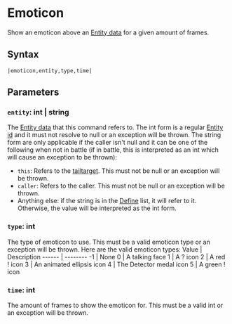 # Emoticon

Show an emoticon above an [Entity data](../../../TextAsset%20Data/Entity%20data.md) for a given amount of frames.

## Syntax

````
|emoticon,entity,type,time|
````

## Parameters

### `entity`: int | string

The [Entity data](../../../TextAsset%20Data/Entity%20data.md) that this command refers to. The int form is a regular [Entity id](../Entity%20id.md) and it must not resolve to null or an exception will be thrown. The string form are only applicable if the caller isn't null and it can be one of the following when not in battle (if in battle, this is interpreted as an int which will cause an exception to be thrown):

* `this`: Refers to the [tailtarget](../../Notable%20local%20variable/tailtarget.md). This must not be null or an exception will be thrown.
* `caller`: Refers to the caller. This must not be null or an exception will be thrown.
* Anything else: if the string is in the [Define](Define.md) list, it will refer to it. Otherwise, the value will be interpreted as the int form.

### `type`: int

The type of emoticon to use. This must be a valid emoticon type or an exception will be thrown. Here are the valid emoticon types:
Value | Description
------ | --------
-1 | None
0 | A talking face
1 | A ? icon
2 | A red ! icon
3 | An animated ellipsis icon
4 | The Detector medal icon
5 | A green ! icon

### `time`: int

The amount of frames to show the emoticon for. This must be a valid int or an exception will be thrown.
